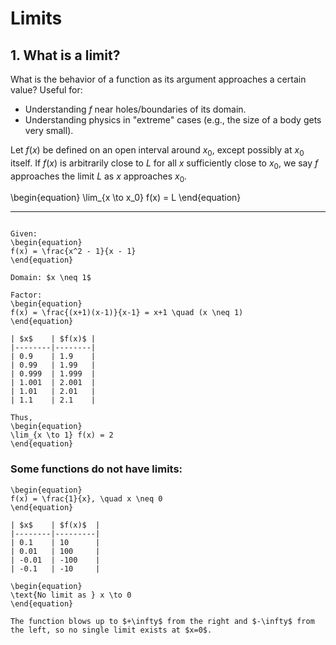 # Limits
## 1. What is a limit?

What is the behavior of a function as its argument approaches a certain value? Useful for:

- Understanding $f$ near holes/boundaries of its domain.
- Understanding physics in "extreme" cases (e.g., the size of a body gets very small).

Let $f(x)$ be defined on an open interval around $x_0$, except possibly at $x_0$ itself. If $f(x)$ is arbitrarily close to $L$ for all $x$ sufficiently close to $x_0$, we say $f$ approaches the limit $L$ as $x$ approaches $x_0$.

\begin{equation}
\lim_{x \to x_0} f(x) = L
\end{equation}

---

```{example}

Given: 
\begin{equation}
f(x) = \frac{x^2 - 1}{x - 1}
\end{equation}

Domain: $x \neq 1$

Factor:
\begin{equation}
f(x) = \frac{(x+1)(x-1)}{x-1} = x+1 \quad (x \neq 1)
\end{equation}

| $x$    | $f(x)$ |
|--------|--------|
| 0.9    | 1.9    |
| 0.99   | 1.99   |
| 0.999  | 1.999  |
| 1.001  | 2.001  |
| 1.01   | 2.01   |
| 1.1    | 2.1    |

Thus,
\begin{equation}
\lim_{x \to 1} f(x) = 2
\end{equation}

```

### Some functions do **not** have limits:

```{example}
\begin{equation}
f(x) = \frac{1}{x}, \quad x \neq 0
\end{equation}

| $x$    | $f(x)$  |
|--------|---------|
| 0.1    | 10      |
| 0.01   | 100     |
| -0.01  | -100    |
| -0.1   | -10     |

\begin{equation}
\text{No limit as } x \to 0
\end{equation}

The function blows up to $+\infty$ from the right and $-\infty$ from the left, so no single limit exists at $x=0$.
```

